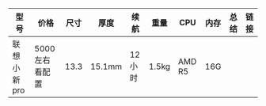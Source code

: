 |型号|价格|尺寸|厚度|续航|重量|CPU|内存|总结|链接|
|----|----|----|----|----|----|----|----|----|----|
|联想 小新pro|5000左右看配置|13.3|15.1mm|12小时|1.5kg|AMD R5|16G||
